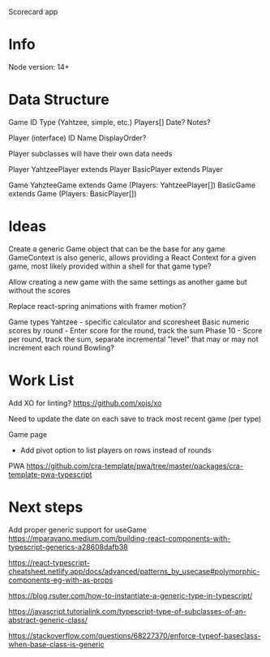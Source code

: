 Scorecard app

# Info

Node version: 14+

# Data Structure

Game
ID
Type (Yahtzee, simple, etc.)
Players[]
Date?
Notes?

Player (interface)
ID
Name
DisplayOrder?

Player subclasses will have their own data needs

Player
YahtzeePlayer extends Player
BasicPlayer extends Player

Game
YahzteeGame extends Game (Players: YahtzeePlayer[])
BasicGame extends Game (Players: BasicPlayer[])

# Ideas

Create a generic Game object that can be the base for any game
GameContext is also generic, allows providing a React Context for a given game, most likely provided within a shell for that game type?

Allow creating a new game with the same settings as another game but without the scores

Replace react-spring animations with framer motion?

Game types
Yahtzee - specific calculator and scoresheet
Basic numeric scores by round - Enter score for the round, track the sum
Phase 10 - Score per round, track the sum, separate incremental "level" that may or may not increment each round
Bowling?

# Work List

Add XO for linting? https://github.com/xojs/xo

Need to update the date on each save to track most recent game (per type)

Game page

- Add pivot option to list players on rows instead of rounds

PWA
https://github.com/cra-template/pwa/tree/master/packages/cra-template-pwa-typescript

# Next steps

Add proper generic support for useGame
https://mparavano.medium.com/building-react-components-with-typescript-generics-a28608dafb38

https://react-typescript-cheatsheet.netlify.app/docs/advanced/patterns_by_usecase#polymorphic-components-eg-with-as-props

https://blog.rsuter.com/how-to-instantiate-a-generic-type-in-typescript/

https://javascript.tutorialink.com/typescript-type-of-subclasses-of-an-abstract-generic-class/

https://stackoverflow.com/questions/68227370/enforce-typeof-baseclass-when-base-class-is-generic
